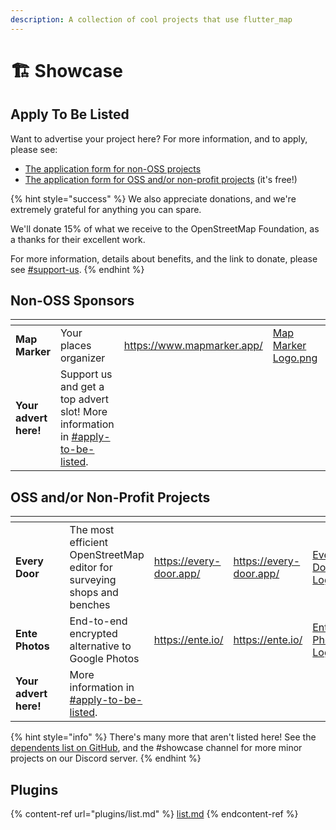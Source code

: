 ```yaml
---
description: A collection of cool projects that use flutter_map
---
```


# 🏗 Showcase

## Apply To Be Listed

Want to advertise your project here? For more information, and to apply, please see:

* [The application form for non-OSS projects](https://docs.google.com/forms/d/e/1FAIpQLSeXALT0XVnWdl8vTcYQUz9l3mC7j63Et1MIkkEnnn7BgToRtw/viewform?usp=sf\_link)
* [The application form for OSS and/or non-profit projects](https://docs.google.com/forms/d/e/1FAIpQLSeM3RgRc-QG7diODXd29DzuQWAWlutUQC3uR\_b0cSwbaOkOjg/viewform?usp=sf\_link) (it's free!)

{% hint style="success" %}
We also appreciate donations, and we're extremely grateful for anything you can spare.

We'll donate 15% of what we receive to the OpenStreetMap Foundation, as a thanks for their excellent work.

For more information, details about benefits, and the link to donate, please see [#support-us](supporters.md#support-us "mention").
{% endhint %}

## Non-OSS Sponsors

<table data-card-size="large" data-view="cards"><thead><tr><th></th><th></th><th data-type="content-ref"></th><th data-hidden data-card-cover data-type="files"></th><th data-hidden data-card-target data-type="content-ref"></th></tr></thead><tbody><tr><td><strong>Map Marker</strong></td><td>Your places organizer</td><td><a href="https://www.mapmarker.app/">https://www.mapmarker.app/</a></td><td><a href=".gitbook/assets/Map Marker Logo.png">Map Marker Logo.png</a></td><td><a href="https://www.mapmarker.app/">https://www.mapmarker.app/</a></td></tr><tr><td><strong>Your advert here!</strong></td><td>Support us and get a top advert slot! More information in <a data-mention href="showcase.md#apply-to-be-listed">#apply-to-be-listed</a>.</td><td></td><td></td><td></td></tr></tbody></table>

## OSS and/or Non-Profit Projects

<table data-card-size="large" data-view="cards"><thead><tr><th></th><th data-type="select" data-multiple></th><th></th><th data-type="content-ref"></th><th data-hidden data-card-target data-type="content-ref"></th><th data-hidden data-card-cover data-type="files"></th></tr></thead><tbody><tr><td><strong>Every Door</strong></td><td></td><td>The most efficient OpenStreetMap editor for surveying shops and benches</td><td><a href="https://every-door.app/">https://every-door.app/</a></td><td><a href="https://every-door.app/">https://every-door.app/</a></td><td><a href=".gitbook/assets/Every Door Logo.png">Every Door Logo.png</a></td></tr><tr><td><strong>Ente Photos</strong></td><td></td><td>End-to-end encrypted alternative to Google Photos </td><td><a href="https://ente.io/">https://ente.io/</a></td><td><a href="https://ente.io/">https://ente.io/</a></td><td><a href=".gitbook/assets/Ente Photos Logo.png">Ente Photos Logo.png</a></td></tr><tr><td><strong>Your advert here!</strong></td><td></td><td>More information in <a data-mention href="showcase.md#apply-to-be-listed">#apply-to-be-listed</a>.</td><td></td><td></td><td></td></tr></tbody></table>

{% hint style="info" %}
There's many more that aren't listed here! See the [dependents list on GitHub](https://github.com/fleaflet/flutter\_map/network/dependents), and the #showcase channel for more minor projects on our Discord server.
{% endhint %}

## Plugins

{% content-ref url="plugins/list.md" %}
[list.md](plugins/list.md)
{% endcontent-ref %}
